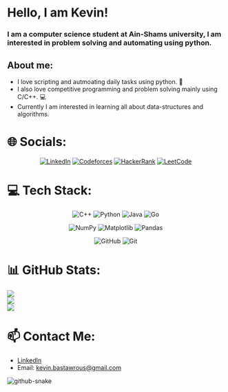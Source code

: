 # Hello, I am Kevin!

### I am a computer science student at Ain-Shams university, I am interested in problem solving and automating using python.

## About me:

- I love scripting and autmoating daily tasks using python. :snake:
- I also love competitive programming and problem solving mainly using C/C++. :computer:
- Currently I am interested in learning all about data-structures and algorithms.

# 🌐 Socials:

<div align= center>
  
[![LinkedIn](https://img.shields.io/badge/LinkedIn-%230077B5.svg?logo=linkedin&logoColor=white)](https://linkedin.com/in/kevin-hany) 
[![Codeforces](https://img.shields.io/badge/Codeforces-%23FFCC33.svg?style=flat&logo=Codeforces&logoColor=black)](https://codeforces.com/profile/Kevin.H)
[![HackerRank](https://img.shields.io/badge/HackerRank-%232EC866.svg?style=flat&logo=HackerRank&logoColor=white)](https://www.hackerrank.com/kevin_bastawrous)
[![LeetCode](https://img.shields.io/badge/LeetCode-%23FFA116.svg?style=flat&logo=LeetCode&logoColor=black)](https://leetcode.com/user1901PZ)

</div>

# 💻 Tech Stack:

<div align= center>
  
![C++](https://img.shields.io/badge/c++-%2300599C.svg?style=for-the-badge&logo=c%2B%2B&logoColor=white) ![Python](https://img.shields.io/badge/python-3670A0?style=for-the-badge&logo=python&logoColor=ffdd54) ![Java](https://img.shields.io/badge/java-%23ED8B00.svg?style=for-the-badge&logo=openjdk&logoColor=white) ![Go](https://img.shields.io/badge/go-%2300ADD8.svg?style=for-the-badge&logo=go&logoColor=white)

![NumPy](https://img.shields.io/badge/numpy-%23013243.svg?style=for-the-badge&logo=numpy&logoColor=white) ![Matplotlib](https://img.shields.io/badge/Matplotlib-%23ffffff.svg?style=for-the-badge&logo=Matplotlib&logoColor=black) ![Pandas](https://img.shields.io/badge/pandas-%23150458.svg?style=for-the-badge&logo=pandas&logoColor=white)

![GitHub](https://img.shields.io/badge/github-%23121011.svg?style=for-the-badge&logo=github&logoColor=white) ![Git](https://img.shields.io/badge/git-%23F05033.svg?style=for-the-badge&logo=git&logoColor=white)

</div>

# 📊 GitHub Stats:

![](https://github-readme-stats.vercel.app/api?username=kevo-1&theme=graywhite&hide_border=false&include_all_commits=false&count_private=false)<br/>
![](https://github-readme-streak-stats.herokuapp.com/?user=kevo-1&theme=graywhite&hide_border=false)<br/>
![](https://github-readme-stats.vercel.app/api/top-langs/?username=kevo-1&theme=graywhite&show_icons=true&hide_border=true&layout=compact)

# 📫 Contact Me:

- [LinkedIn](https://linkedin.com/in/kevin-hany)
- Email: kevin.bastawrous@gmail.com

<picture>
  <source media="(prefers-color-scheme: dark)" srcset="https://raw.githubusercontent.com/tobiasmeyhoefer/tobiasmeyhoefer/output/github-snake-dark.svg" />
  <source media="(prefers-color-scheme: light)" srcset="https://raw.githubusercontent.com/tobiasmeyhoefer/tobiasmeyhoefer/output/github-snake.svg" />
  <img alt="github-snake" src="https://raw.githubusercontent.com/tobiasmeyhoefer/tobiasmeyhoefer/output/github-snake.svg" />
</picture>
